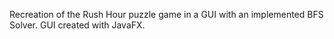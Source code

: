 Recreation of the Rush Hour puzzle game in a GUI with an implemented BFS Solver.
GUI created with JavaFX.
